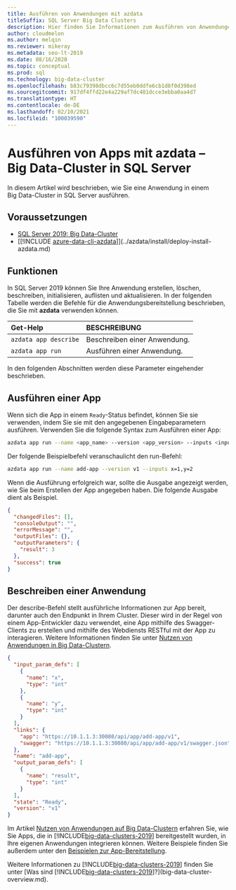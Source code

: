 ```yaml
---
title: Ausführen von Anwendungen mit azdata
titleSuffix: SQL Server Big Data Clusters
description: Hier finden Sie Informationen zum Ausführen von Anwendungen mit azdata in Big Data-Clustern in SQL Server 2019.
author: cloudmelon
ms.author: melqin
ms.reviewer: mikeray
ms.metadata: seo-lt-2019
ms.date: 08/16/2020
ms.topic: conceptual
ms.prod: sql
ms.technology: big-data-cluster
ms.openlocfilehash: b83c79398dbcc6c7d55eb0ddfe6cb1d8f0d398ed
ms.sourcegitcommit: 917df4ffd22e4a229af7dc481dcce3ebba0aa4d7
ms.translationtype: HT
ms.contentlocale: de-DE
ms.lasthandoff: 02/10/2021
ms.locfileid: "100039590"
---
```

# <a name="run-apps-with-azdata---sql-server-big-data-clusters"></a>Ausführen von Apps mit azdata – Big Data-Cluster in SQL Server

In diesem Artikel wird beschrieben, wie Sie eine Anwendung in einem Big Data-Cluster in SQL Server ausführen.

## <a name="prerequisites"></a>Voraussetzungen

- [SQL Server 2019: Big Data-Cluster](deployment-guidance.md)
- [[!INCLUDE [azure-data-cli-azdata](../includes/azure-data-cli-azdata.md)]](../azdata/install/deploy-install-azdata.md)

## <a name="capabilities"></a>Funktionen

In SQL Server 2019 können Sie Ihre Anwendung erstellen, löschen, beschreiben, initialisieren, auflisten und aktualisieren. In der folgenden Tabelle werden die Befehle für die Anwendungsbereitstellung beschrieben, die Sie mit **azdata** verwenden können.

|Get-Help |BESCHREIBUNG |
|:---|:---|
|`azdata app describe` | Beschreiben einer Anwendung. |
|`azdata app run` | Ausführen einer Anwendung. |


In den folgenden Abschnitten werden diese Parameter eingehender beschrieben.


## <a name="run-an-app"></a>Ausführen einer App

Wenn sich die App in einem `Ready`-Status befindet, können Sie sie verwenden, indem Sie sie mit den angegebenen Eingabeparametern ausführen. Verwenden Sie die folgende Syntax zum Ausführen einer App:

```bash
azdata app run --name <app_name> --version <app_version> --inputs <inputs_params>
```

Der folgende Beispielbefehl veranschaulicht den run-Befehl:

```bash
azdata app run --name add-app --version v1 --inputs x=1,y=2
```

Wenn die Ausführung erfolgreich war, sollte die Ausgabe angezeigt werden, wie Sie beim Erstellen der App angegeben haben. Die folgende Ausgabe dient als Beispiel.

```json
{
  "changedFiles": [],
  "consoleOutput": "",
  "errorMessage": "",
  "outputFiles": {},
  "outputParameters": {
    "result": 3
  },
  "success": true
}
```


## <a name="describe-an-app"></a>Beschreiben einer Anwendung

Der describe-Befehl stellt ausführliche Informationen zur App bereit, darunter auch den Endpunkt in Ihrem Cluster. Dieser wird in der Regel von einem App-Entwickler dazu verwendet, eine App mithilfe des Swagger-Clients zu erstellen und mithilfe des Webdiensts RESTful mit der App zu interagieren. Weitere Informationen finden Sie unter [Nutzen von Anwendungen in Big Data-Clustern](app-consume.md).

```json
{
  "input_param_defs": [
    {
      "name": "x",
      "type": "int"
    },
    {
      "name": "y",
      "type": "int"
    }
  ],
  "links": {
    "app": "https://10.1.1.3:30080/api/app/add-app/v1",
    "swagger": "https://10.1.1.3:30080/api/app/add-app/v1/swagger.json"
  },
  "name": "add-app",
  "output_param_defs": [
    {
      "name": "result",
      "type": "int"
    }
  ],
  "state": "Ready",
  "version": "v1"
}
```

Im Artikel [Nutzen von Anwendungen auf Big Data-Clustern](app-consume.md) erfahren Sie, wie Sie Apps, die in [!INCLUDE[big-data-clusters-2019](../includes/ssbigdataclusters-ss-nover.md)] bereitgestellt wurden, in Ihre eigenen Anwendungen integrieren können. Weitere Beispiele finden Sie außerdem unter den [Beispielen zur App-Bereitstellung](https://aka.ms/sql-app-deploy).

Weitere Informationen zu [!INCLUDE[big-data-clusters-2019](../includes/ssbigdataclusters-ss-nover.md)] finden Sie unter [Was sind [!INCLUDE[big-data-clusters-2019](../includes/ssbigdataclusters-ver15.md)]?](big-data-cluster-overview.md).